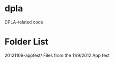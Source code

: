 dpla
====

DPLA-related code

Folder List
===========

20121109-appfest/ Files from the 11/9/2012 App fest